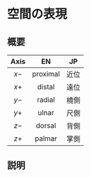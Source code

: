 # 空間の表現
## 概要

| Axis |    EN    |  JP  |
| :--: | :------: | :--: |
| $x-$ | proximal | 近位 |
| $x+$ |  distal  | 遠位 |
| $y-$ |  radial  | 橈側 |
| $y+$ |  ulnar   | 尺側 |
| $z-$ |  dorsal  | 背側 |
| $z+$ |  palmar  | 掌側 |

## 説明



